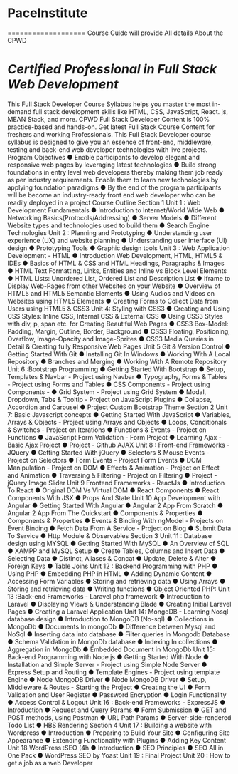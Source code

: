 # PaceInstitute
===================
Course Guide will provide All details About the CPWD

*Certified Professional in Full Stack Web Development*
===================
This Full Stack Developer Course Syllabus helps you master the most in-demand full
stack development skills like HTML, CSS, JavaScript, React. js, MEAN Stack, and more.
CPWD Full Stack Developer Content is 100% practice-based and hands-on. Get latest Full
Stack Course Content for freshers and working Professionals. This Full Stack Developer
course syllabus is designed to give you an essence of front-end, middleware, testing and
back-end web developer technologies with live projects.
Program Objectives
● Enable participants to develop elegant and responsive web pages by
leveraging latest technologies
● Build strong foundations in entry level web developers thereby making them
job ready as per industry requirements. Enable them to learn new
technologies by applying foundation paradigms
● By the end of the program participants will be become an industry-ready front
end web developer who can be readily deployed in a project
Course Outline
Section 1
Unit 1 : Web Development Fundamentals
● Introduction to Internet/World Wide Web
● Networking Basics(Protocols/Addressing)
● Server Models
● Different Website types and technologies used to build them
● Search Engine Technologies
Unit 2 : Planning and Prototyping
● Understanding user experience (UX) and website planning
● Understanding user interface (UI) design
● Prototyping Tools
● Graphic design tools
Unit 3 : Web Application Development - HTML
● Introduction Web Development, HTML, HTML5 & IDEs
● Basics of HTML & CSS and HTML Headings, Paragraphs & Images
● HTML Text Formatting, Links, Entities and Inline vs Block Level Elements
● HTML Lists: Unordered List, Ordered List and Description List
● Iframe to Display Web-Pages from other Websites on your Website
● Overview of HTML5 and HTML5 Semantic Elements
● Using Audios and Videos on Websites using HTML5 Elements
● Creating Forms to Collect Data from Users using HTML5 & CSS3
Unit 4: Styling with CSS3
● Creating and Using CSS Styles: Inline CSS, Internal CSS & External CSS
● Using CSS3 Styles with div, p, span etc. for Creating Beautiful Web Pages
● CSS3 Box-Model: Padding, Margin, Outline, Border, Background
● CSS3 Floating, Positioning, Overflow, Image-Opacity and Image-Sprites
● CSS3 Media Queries in Detail & Creating fully Responsive Web Pages
Unit 5 Git & Version Control
● Getting Started With Git
● Installing Git In Windows
● Working With A Local Repository
● Branches and Merging
● Working With A Remote Repository
Unit 6 :Bootstrap Programming
● Getting Started With Bootstrap
● Setup, Templates & Navbar - Project using Navbar
● Typography, Forms & Tables - Project using Forms and Tables
● CSS Components - Project using Components -
● Grid System - Project using Grid System
● Modal, Dropdown, Tabs & Tooltip - Project on JavaScript Plugins
● Collapse, Accordion and Carousel
● Project Custom Bootstrap Theme
Section 2
Unit 7: Basic Javascript concepts
● Getting Started With JavaScript
● Variables, Arrays & Objects - Project using Arrays and Objects
● Loops, Conditionals & Switches - Project on Iterations
● Functions & Events - Project on Functions
● JavaScript Form Validation - Form Project
● Learning Ajax - Basic Ajax Project
● Project - Github AJAX
Unit 8 : Front-end Frameworks - JQuery
● Getting Started With jQuery
● Selectors & Mouse Events - Project on Selectors
● Form Events - Project Form Events
● DOM Manipulation - Project on DOM
● Effects & Animation - Project on Effect and Animation
● Traversing & Filtering - Project on Filtering
● Project - jQuery Image Slider
Unit 9 Frontend Frameworks - ReactJs
● Introduction To React
● Original DOM Vs Virtual DOM
● React Components
● React Components With JSX
● Props And State
Unit 10 App Development with Angular
● Getting Started With Angular
● Angular 2 App From Scratch
● Angular 2 App From The Quickstart
● Components & Properties
● Components & Properties
● Events & Binding With ngModel - Projects on Event Binding
● Fetch Data From A Service - Project on Blog
● Submit Data To Service
● Http Module & Observables
Section 3
Unit 11 : Database design using MYSQL
● Getting Started With MySQL
● An Overview of SQL
● XAMPP and MySQL Setup
● Create Tables, Columns and Insert Data
● Selecting Data
● Distinct, Aliases & Concat
● Update, Delete & Alter
● Foreign Keys
● Table Joins
Unit 12 : Backend Programming with PHP
● Using PHP
● Embedding PHP in HTML
● Adding Dynamic Content
● Accessing Form Variables
● Storing and retrieving data
● Using Arrays
● Storing and retrieving data
● Writing functions
● Object Oriented PHP:
Unit 13 :Back-end Frameworks - Laravel php framework
● Introduction to Laravel
● Displaying Views & Understanding Blade
● Creating Initial Laravel Pages
● Creating a Laravel Application
Unit 14: MongoDB - Learning Nosql database design
● Introduction to MongoDB (No-sql)
● Collections in MongoDb
● Documents In mongoDb
● Difference between Mysql and NoSql
● Inserting data into database
● Filter queries in Mongodb Database
● Schema Validation in MongoDb database
● Indexing In collections
● Aggregation in MongoDb
● Embedded Document in MongoDb
Unit 15: Back-end Programming with Node.js
● Getting Started With Node
● Installation and Simple Server - Project using Simple Node Server
● Express Setup and Routing
● Template Engines - Project using template Engine
● Node MongoDB Driver
● Node MongoDB Driver
● Setup, Middleware & Routes - Starting the Project
● Creating the UI
● Form Validation and User Register
● Password Encryption
● Login Functionality
● Access Control & Logout
Unit 16 : Back-end Frameworks - ExpressJS
● Introduction
● Request and Query Params
● Form Submission
● GET and POST methods, using Postman
● URL Path Params
● Server-side-rendered Todo List
● HBS Rendering
Section 4
Unit 17 : Building a website with Wordpress
● Introduction
● Preparing to Build Your Site
● Configuring Site Appearance
● Extending Functionality with Plugins
● Adding Key Content
Unit 18 WordPress :SEO (4h
● Introduction
● SEO Principles
● SEO All in One Pack
● WordPress SEO by Yoast
Unit 19 : Final Project
Unit 20 : How to get a job as a web Developer
